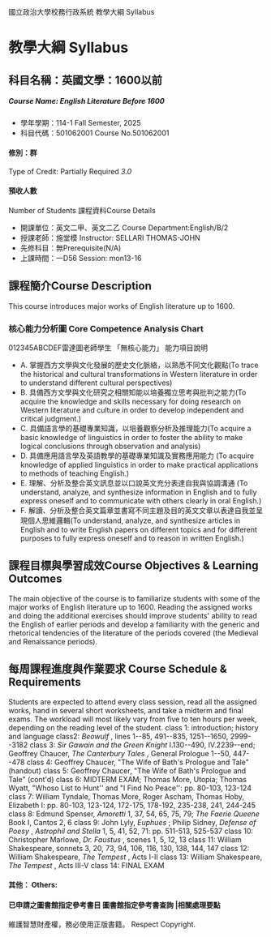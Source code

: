 國立政治大學校務行政系統 教學大綱 Syllabus
# 教學大綱 Syllabus
##  科目名稱：英國文學：1600以前
#####  Course Name: English Literature Before 1600
  * 學年學期：114-1 Fall Semester, 2025 
  * 科目代碼：501062001 Course No.501062001
#### 修別：群
Type of Credit: Partially Required 
_3.0_
#### 預收人數
Number of Students
課程資料Course Details
  * 開課單位：英文二甲、英文二乙 Course Department:English/B/2 
  * 授課老師：施堂模 Instructor: SELLARI THOMAS-JOHN 
  * 先修科目：無Prerequisite(N/A)
  * 上課時間：一D56 Session: mon13-16
##  課程簡介Course Description
This course introduces major works of English literature up to 1600.
###  核心能力分析圖 Core Competence Analysis Chart
012345ABCDEF雷達圖老師學生
「無核心能力」 
能力項目說明
  * A. 掌握西方文學與文化發展的歷史文化脈絡，以熟悉不同文化觀點(To trace the historical and cultural transformations in Western literature in order to understand different cultural perspectives)
  * B. 具備西方文學與文化研究之相關知能以培養獨立思考與批判之能力(To acquire the knowledge and skills necessary for doing research on Western literature and culture in order to develop independent and critical judgment.)
  * C. 具備語言學的基礎專業知識，以培養觀察分析及推理能力(To acquire a basic knowledge of linguistics in order to foster the ability to make logical conclusions through observation and analysis)
  * D. 具備應用語言學及英語教學的基礎專業知識及實務應用能力 (To acquire knowledge of applied linguistics in order to make practical applications to methods of teaching English.)
  * E. 理解、分析及整合英文訊息並以口說英文充分表達自我與協調溝通 (To understand, analyze, and synthesize information in English and to fully express oneself and to communicate with others clearly in oral English.)
  * F. 解讀、分析及整合英文篇章並書寫不同主題及目的英文文章以表達自我並呈現個人思維邏輯(To understand, analyze, and synthesize articles in English and to write English papers on different topics and for different purposes to fully express oneself and to reason in written English.)
##  課程目標與學習成效Course Objectives & Learning Outcomes 
The main objective of the course is to familiarize students with some of the major works of English literature up to 1600. Reading the assigned works and doing the additional exercises should improve students' ability to read the English of earlier periods and develop a familiarity with the generic and rhetorical tendencies of the literature of the periods covered (the Medieval and Renaissance periods).
##  每周課程進度與作業要求 Course Schedule & Requirements
Students are expected to attend every class session, read all the assigned works, hand in several short worksheets, and take a midterm and final exams. The workload will most likely vary from five to ten hours per week, depending on the reading level of the student.
class 1: introduction; history and language
class2: _Beowulf_ , lines 1--85, 491--835, 1251--1650, 2999--3182
class 3: _Sir Gawain and the Green Knight_ I.130--490, IV.2239--end; Geoffrey Chaucer, _The Canterbury Tales_ , General Prologue 1--50, 447--478
class 4: Geoffrey Chaucer, "The Wife of Bath's Prologue and Tale" (handout)
class 5: Geoffrey Chaucer, "The Wife of Bath's Prologue and Tale" (cont'd)
class 6: MIDTERM EXAM; Thomas More, Utopia; Thomas Wyatt, "Whoso List to Hunt'' and "I Find No Peace'': pp. 80-103, 123-124
class 7: William Tyndale, Thomas More, Roger Ascham, Thomas Hoby, Elizabeth I: pp. 80-103, 123-124, 172-175, 178-192, 235-238, 241, 244-245
class 8: Edmund Spenser, _Amoretti_ 1, 37, 54, 65, 75, 79; _The Faerie Queene_ Book I, Cantos 2, 6
class 9: John Lyly, _Euphues_ ; Philip Sidney, _Defense of Poesy_ , _Astrophil and Stella_ 1, 5, 41, 52, 71: pp. 511-513, 525-537
class 10: Christopher Marlowe, _Dr. Faustus_ , scenes 1, 5, 12, 13
class 11: William Shakespeare, sonnets 3, 20, 73, 94, 106, 116, 130, 138, 144, 147
class 12: William Shakespeare, _The Tempest_ , Acts I-II
class 13: William Shakespeare, _The Tempest_ , Acts III-V
class 14: FINAL EXAM
####  其他： Others:
####  已申請之圖書館指定參考書目  圖書館指定參考書查詢 |相關處理要點
維護智慧財產權，務必使用正版書籍。 Respect Copyright.